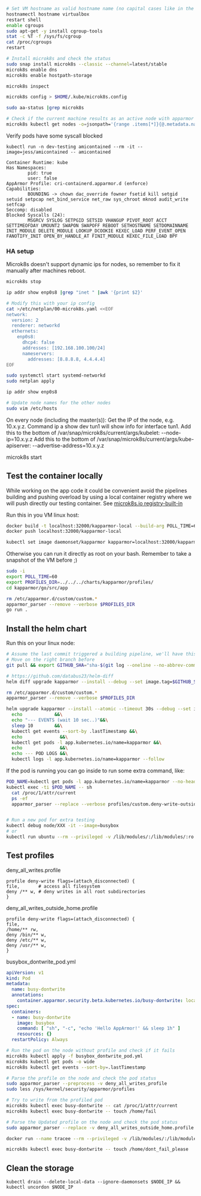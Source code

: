 

```bash
# Set VM hostname as valid hostname name (no capital cases like in the default "yourname@yourname-VirtualBox")
hostnamectl hostname virtualbox
restart shell
enable cgroups
sudo apt-get -y install cgroup-tools
stat -c %T -f /sys/fs/cgroup
cat /proc/cgroups
restart

# Install microk8s and check the status
sudo snap install microk8s --classic --channel=latest/stable
microk8s enable dns 
microk8s enable hostpath-storage

microk8s inspect

microk8s config > $HOME/.kube/microk8s.config

sudo aa-status |grep microk8s

# Check if the current machine results as an active node with apparmor enabled
microk8s kubectl get nodes -o=jsonpath='{range .items[*]}{@.metadata.name}: {.status.conditions[?(@.reason=="KubeletReady")].message}{"\n"}{end}'
```

Verify pods have some syscall blocked

`kubectl run -n dev-testing amicontained --rm -it --image=jess/amicontained -- amicontained`  

    Container Runtime: kube
    Has Namespaces:
            pid: true
            user: false
    AppArmor Profile: cri-containerd.apparmor.d (enforce)
    Capabilities:
            BOUNDING -> chown dac_override fowner fsetid kill setgid setuid setpcap net_bind_service net_raw sys_chroot mknod audit_write setfcap
    Seccomp: disabled
    Blocked Syscalls (24):
            MSGRCV SYSLOG SETPGID SETSID VHANGUP PIVOT_ROOT ACCT SETTIMEOFDAY UMOUNT2 SWAPON SWAPOFF REBOOT SETHOSTNAME SETDOMAINNAME INIT_MODULE DELETE_MODULE LOOKUP_DCOOKIE KEXEC_LOAD PERF_EVENT_OPEN FANOTIFY_INIT OPEN_BY_HANDLE_AT FINIT_MODULE KEXEC_FILE_LOAD BPF

### HA setup
Microk8s doesn't support dynamic ips for nodes, so remember to fix it manually after machines reboot.
```sh
microk8s stop

ip addr show enp0s8 |grep "inet " |awk '{print $2}'

# Modify this with your ip config
cat >/etc/netplan/00-microk8s.yaml <<EOF
network:
  version: 2
  renderer: networkd
  ethernets:
    enp0s8:
      dhcp4: false
      addresses: [192.168.100.100/24]
      nameservers:
        addresses: [8.8.8.8, 4.4.4.4]
EOF

sudo systemctl start systemd-networkd
sudo netplan apply

ip addr show enp0s8

# Update node names for the other nodes
sudo vim /etc/hosts
```

On every node (including the master(s)):
Get the IP of the node, e.g. 10.x.y.z. Command ip a show dev tun1 will show info for interface tun1.
Add this to the bottom of /var/snap/microk8s/current/args/kubelet:
--node-ip=10.x.y.z
Add this to the bottom of /var/snap/microk8s/current/args/kube-apiserver:
--advertise-address=10.x.y.z

microk8s start

## Test the container locally 
While working on the app code it could be convenient avoid the pipelines building and pushing overload by using a local container registry where we will push directly our testing container.
See [microk8s.io registry-built-in](https://microk8s.io/docs/registry-built-in)

Run this in you VM linux host:
```sh
docker build -t localhost:32000/kapparmor-local --build-arg POLL_TIME=60 --build-arg PROFILES_DIR=/app/profiles -f Dockerfile . 
docker push localhost:32000/kapparmor-local

kubectl set image daemonset/kapparmor kapparmor=localhost:32000/kapparmor-local

```

Otherwise you can run it directly as root on your bash. Remember to take a snapshot of the VM before ;)
```bash
sudo -i
export POLL_TIME=60
export PROFILES_DIR=../../../charts/kapparmor/profiles/
cd kapparmor/go/src/app

rm /etc/apparmor.d/custom/custom.*
apparmor_parser --remove --verbose $PROFILES_DIR
go run .
```

## Install the helm chart
Run this on your linux node:
```sh
# Assume the last commit triggered a building pipeline, we'll have this as last docker image tag
# Move on the right branch before
git pull && export GITHUB_SHA="sha-$(git log --oneline --no-abbrev-commit -n 1 |cut -d' ' -f1)"

# https://github.com/databus23/helm-diff
helm diff upgrade kapparmor --install --debug --set image.tag=$GITHUB_SHA charts/kapparmor

rm /etc/apparmor.d/custom/custom.*
apparmor_parser --remove --verbose $PROFILES_DIR

helm upgrade kapparmor --install --atomic --timeout 30s --debug --set image.tag=$GITHUB_SHA charts/kapparmor/ &&\
  echo            &&\
  echo "--- EVENTS (wait 10 sec..)"&&\
  sleep 10        &&\
  kubectl get events --sort-by .lastTimestamp &&\
  echo              &&\
  kubectl get pods -l app.kubernetes.io/name=kapparmor &&\
  echo              &&\
  echo --- POD LOGS &&\
  kubectl logs -l app.kubernetes.io/name=kapparmor --follow

```

If the pod is running you can go inside to run some extra command, like:
```sh
POD_NAME=kubectl get pods -l app.kubernetes.io/name=kapparmor --no-headers |cut -d' ' -f1
kubectl exec -ti $POD_NAME -- sh
  cat /proc/1/attr/current
  ps -ef
  apparmor_parser --replace --verbose profiles/custom.deny-write-outside-app


# Run a new pod for extra testing
kubectl debug node/XXX -it --image=busybox
# or
kubectl run ubuntu --rm --privileged -v /lib/modules/:/lib/modules/:ro 
```

## Test profiles

deny_all_writes.profile  

    profile deny-write flags=(attach_disconnected) {
    file,       # access all filesystem
    deny /** w, # deny writes in all root subdirectories
    }

deny_all_writes_outside_home.profile

    profile deny-write flags=(attach_disconnected) {
    file,
    /home/** rw,
    deny /bin/** w,
    deny /etc/** w,
    deny /usr/** w,
    }

busybox_dontwrite_pod.yml
```yml
apiVersion: v1
kind: Pod
metadata:
  name: busy-dontwrite
  annotations:
    container.apparmor.security.beta.kubernetes.io/busy-dontwrite: localhost/deny-write
spec:
  containers:
  - name: busy-dontwrite
    image: busybox
    command: [ "sh", "-c", "echo 'Hello AppArmor!' && sleep 1h" ]
    resources: {}
  restartPolicy: Always
```

```bash
# Run the pod on the node without profile and check if it fails
microk8s kubectl apply -f busybox_dontwrite_pod.yml
microk8s kubectl get pods -o wide
microk8s kubectl get events --sort-by=.lastTimestamp

# Parse the profile on the node and check the pod status
sudo apparmor_parser --preprocess -v deny_all_writes_profile 
sudo less /sys/kernel/security/apparmor/profiles

# Try to write from the profiled pod
microk8s kubectl exec busy-dontwrite -- cat /proc/1/attr/current
microk8s kubectl exec busy-dontwrite -- touch /home/fail

# Parse the Updated profile on the node and check the pod status
sudo apparmor_parser --replace -v deny_all_writes_outside_home.profile

docker run --name tracee --rm --privileged -v /lib/modules/:/lib/modules/:ro -v /usr/src:/usr/src:ro -v /tmp/tracee:/tmp/tracee -it aquasec/tracee:0.4.0 --trace container=new

microk8s kubectl exec busy-dontwrite -- touch /home/dont_fail_please
```

## Clean the storage

`kubectl drain --delete-local-data --ignore-daemonsets $NODE_IP && kubectl uncordon $NODE_IP`